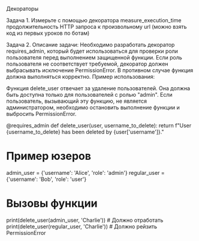 Декораторы

Задача 1. Измерьте с помощью декоратора measure_execution_time продолжительность HTTP запроса к произвольному url (можно взять код из первых уроков по ботам)

Задача 2. 
Описание задачи:
Необходимо разработать декоратор requires_admin, который будет использоваться для проверки роли пользователя перед выполнением защищенной функции. Если роль пользователя не соответствует требуемой, декоратор должен выбрасывать исключение PermissionError. В противном случае функция должна выполняться корректно.
Пример использования:

Функция delete_user отвечает за удаление пользователей. Она должна быть доступна только для пользователей с ролью "admin".  Если пользователь, вызывающий эту функцию, не является администратором, необходимо остановить выполнение функции и выбросить PermissionError.

@requires_admin
def delete_user(user, username_to_delete):
    return f"User {username_to_delete} has been deleted by {user['username']}."



# Пример юзеров
admin_user = {'username': 'Alice', 'role': 'admin'}
regular_user = {'username': 'Bob', 'role': 'user'}

# Вызовы функции
print(delete_user(admin_user, 'Charlie')) # Должно отработать
print(delete_user(regular_user, 'Charlie')) # Должно рейзить PermissionError
